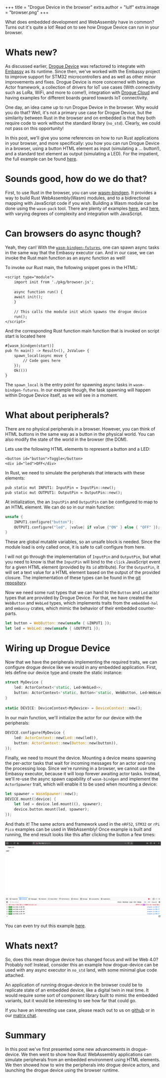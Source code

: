 +++
title = "Drogue Device in the browser"
extra.author = "lulf"
extra.image = "browser.png"
+++

What does embedded development and WebAssembly have in common? Turns out it's quite a lot! Read on to see how Drogue Device can run in your browser.

<!-- more -->

# Whats new?

As discussed earlier, [Drogue Device](https://blog.drogue.io/drogue-device-rebase/) was refactored to integrate with [Embassy](https://github.com/embassy-rs/embassy) as its runtime. Since then, we've worked with the Embassy project to improve support for STM32 microcontrollers and as well as other minor improvements and fixes. Drogue Device is more concerned with being an Actor framework, a collection of drivers for IoT use cases (With connectivity such as LoRa, WiFi, and more to come!), integration with [Drogue Cloud](https://github.com/drogue-iot/drogue-cloud/) and having examples for different boards geared towards IoT connectivity.

One day, an idea came up to run Drogue Device in the browser. Why would you do that? Well, it's not a primary use case for Drogue Device, but the similarity between Rust in the browser and on embedded is that they both require code to work without the standard library (`no_std`). Clearly, we could not pass on this opportunity!

In this post, we'll give you some references on how to run Rust applications in your browser, and more specifically: you how you can run Drogue Device in a browser, using a button HTML element as input (simulating a ... button!), and a standard text element as output (simulating a LED). For the impatient, the full example can be found [here](https://github.com/drogue-iot/drogue-device/tree/main/examples/wasm/browser).

# Sounds good, how do we do that?

First, to use Rust in the browser, you can use [wasm-bindgen](https://github.com/rustwasm/wasm-bindgen). It provides a way to build Rust WebAssembly(Wasm) modules, and to a bidirectional mapping with JavaScript code if you wish. Building a Wasm module can be done using the `wasm-pack` tool. There are plenty of examples [here](https://rustwasm.github.io/docs/book/), and [here](https://rustwasm.github.io/wasm-bindgen/), with varying degrees of complexity and integration with JavaScript.

# Can browsers do async though?

Yeah, they can! With the [`wasm-bindgen-futures`](https://crates.io/crates/wasm-bindgen-futures), one can spawn async tasks in the same way that the Embassy executor can. And in our case, we can invoke the Rust main function as an async function as well!

To invoke our Rust main, the following snippet goes in the HTML:

```
<script type="module">
    import init from './pkg/browser.js';

    async function run() {
    await init();
    }

    // This calls the module init which spawns the drogue device
    run();
</script>
```

And the corresponding Rust function main function that is invoked on script start is located here

```
#[wasm_bindgen(start)]
pub fn main() -> Result<(), JsValue> {
    spawn_local(async move {
        // Code goes here
    });
    Ok(())
}
```

The `spawn_local` is the entry point for spawning async tasks in `wasm-bindgen-futures`. In our example though, the task spawning will happen within Drogue Device itself, as we will see in a moment.


# What about peripherals?

There are no physical peripherals in a browser. However, you can think of HTML buttons in the same way as a button in the physical world. You can also modify the state of the world in the browser (the DOM).

Lets use the following HTML elements to represent a button and a LED:

```
<button id="button">Toggle</button>
<div id="led">OFF</div>
```

In Rust, we need to simulate the peripherals that interacts with these elements:

```
pub static mut INPUT1: InputPin = InputPin::new();
pub static mut OUTPUT1: OutputPin = OutputPin::new();
```

At initialization, the an `InputPin` and `OutputPin` can be configured to map to an HTML element. We can do so in our main function:

```rust
unsafe {
    INPUT1.configure("button");
    OUTPUT1.configure("led", |value| if value {"ON" } else { "OFF" });
}
```

These are global mutable variables, so an unsafe block is needed. Since the module load is only called once, it is safe to call configure from here.


I will not go through the implementation of `InputPin` and `OutputPin`, but what you need to know is that the `InputPin` will bind to the `click` JavaScript event for a given HTML element (provided by its `id` attribute). For the `OutputPin`, it will set a text value for a HTML element based on the output of the provided closure. The implementation of these types can be found in the [git repository](https://github.com/drogue-iot/drogue-device/tree/main/examples/wasm/browser).

Now we need some rust types that we can hand to the `Button` and `Led` actor types that are provided by Drogue Device. For that, we have created the `WebButton` and `WebLed` types, which implements traits from the `embedded-hal` and `embassy` crates, which mimic the behavior of their embedded counter-parts.

```rust
let button = WebButton::new(unsafe { &INPUT1 });
let led = WebLed::new(unsafe { &OUTPUT1 });
```

# Wiring up Drogue Device

Now that we have the peripherals implementing the required traits, we can configure drogue device like we would in any embedded application. First, lets define our device type and create the static instance:

```rust
struct MyDevice {
    led: ActorContext<'static, Led<WebLed>>,
    button: ActorContext<'static, Button<'static, WebButton, Led<WebLed>>>,
}

static DEVICE: DeviceContext<MyDevice> = DeviceContext::new();
```

In our main function, we'll initialize the actor for our device with the peripherals:

```rust
DEVICE.configure(MyDevice {
    led: ActorContext::new(Led::new(led)),
    button: ActorContext::new(Button::new(button)),
});
```

Finally, we need to mount the device. Mounting a device means spawning the per-actor tasks that wait for incoming messages for an actor and runs the processing loop. Since we're running in a browser, we cannot use the Embassy executor, because it will loop forever awaiting actor tasks. Instead, we'll re-use the async spawn capability of `wasm-bindgen` and implement the `ActorSpawner` trait, which will enable it to be used when mounting a device:

```rust
let spawner = WasmSpawner::new();
DEVICE.mount(|device| {
    let led = device.led.mount((), spawner);
    device.button.mount(led, spawner);
});
```

And thats it! The same actors and framework used in the `nRF52`, `STM32` or `rPi Pico` examples can be used in WebAssembly! Once example is built and running, the end result looks like this after clicking the button a few times:

![Button and Led](browser.png)

You can even try out this example [here](http://people.redhat.com/~ulilleen/drogue-device/).

# Whats next?

So, does this mean drogue device has changed focus and will be Web 4.0? Probably not! Instead, consider this an example how drogue-device can be used with any async executor in `no_std` land, with some minimal glue code attached.

An application of running drogue-device in the browser could be to replicate state of an embedded device, like a digital twin in real time. It would require some sort of component library built to mimic the embedded variants, but it would be interesting to see how far that could go.

If you have an interesting use case, please reach out to us on [github](https://github.com/drogue-iot/drogue-device) or in our [matrix chat](https://matrix.to/#/#drogue-iot:matrix.org).

# Summary

In this post we've first presented some new advancements in drogue-device. We then went to show how Rust WebAssembly applications can simulate peripherals from an embedded environment using HTML elements. We then showed how to wire the peripherals into drogue device actors, and launching the drogue device using the browser runtime.
